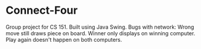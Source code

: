 # Connect-Four
Group project for CS 151. Built using Java Swing.
Bugs with network:
Wrong move still draws piece on board.
Winner only displays on winning computer.
Play again doesn't happen on both computers.
